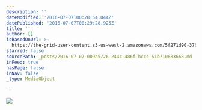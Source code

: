 ```yaml
---
description: ''
dateModified: '2016-07-07T00:28:54.044Z'
datePublished: '2016-07-07T00:29:28.925Z'
title: ''
author: []
isBasedOnUrl: >-
  https://the-grid-user-content.s3-us-west-2.amazonaws.com/5f271d90-3769-4c79-8ad5-09628984db0f.jpg
starred: false
sourcePath: _posts/2016-07-07-009a5726-244c-486f-bccc-51b710683668.md
inFeed: true
hasPage: false
inNav: false
_type: MediaObject

---
```

![](https://the-grid-user-content.s3-us-west-2.amazonaws.com/5f271d90-3769-4c79-8ad5-09628984db0f.jpg)